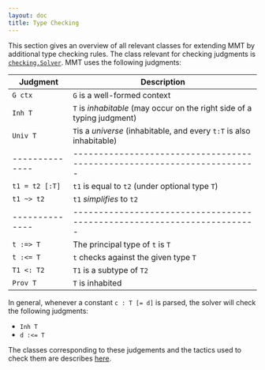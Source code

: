 ```yaml
---
layout: doc
title: Type Checking
---
```

This section gives an overview of all relevant classes for extending MMT by additional type checking rules. The class relevant for checking judgments is [`checking.Solver`](apidoc://info.kwarc.mmt.api.checking.Solver). MMT uses the following judgments:

| Judgment       | Description                                                             |
| -------------- | ----------------------------------------------------------------------- |
| `G ctx`        | `G` is a well-formed context
| `Inh T`        | `T` is *inhabitable* (may occur on the right side of a typing judgment) |
| `Univ T`       | `T`is a *universe* (inhabitable, and every `t:T` is also inhabitable)   |
| -------------- | ----------------------------------------------------------------------- |
| `t1 = t2 [:T]` | `t1` is equal to `t2` (under optional type `T`)                         |
| `t1 ~> t2`     | `t1` *simplifies* to `t2`                                               |
| -------------- | ----------------------------------------------------------------------- |
| `t :=> T`      | The principal type of `t` is `T`                                        |
| `t :<= T`      | `t` checks against the given type `T`                                   |
| `T1 <: T2`     | `T1` is a subtype of `T2`                                               |
| `Prov T`       | `T` is inhabited                                                        |

In general, whenever a constant `c : T [= d]` is parsed, the solver will check the following judgments:
* `Inh T`
* `d :<= T`

The classes corresponding to these judgements and the tactics used to check them are describes [here](judgements.html).
